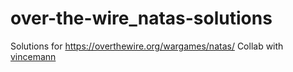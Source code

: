 # over-the-wire_natas-solutions
Solutions for https://overthewire.org/wargames/natas/ 
Collab with [vincemann](https://github.com/vincemann)  
